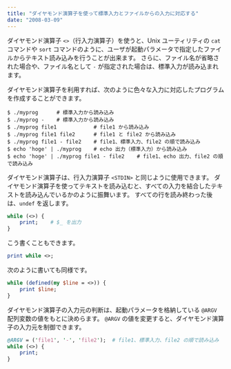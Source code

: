 ```yaml
---
title: "ダイヤモンド演算子を使って標準入力とファイルからの入力に対応する"
date: "2008-03-09"
---
```


ダイヤモンド演算子 `<>`（行入力演算子）を使うと、Unix ユーティリティの `cat` コマンドや `sort` コマンドのように、ユーザが起動パラメータで指定したファイルからテキスト読み込みを行うことが出来ます。
さらに、ファイル名が省略された場合や、ファイル名として `-` が指定された場合は、標準入力が読み込まれます。

ダイヤモンド演算子を利用すれば、次のように色々な入力に対応したプログラムを作成することができます。

```
$ ./myprog      # 標準入力から読み込み
$ ./myprog -    # 標準入力から読み込み
$ ./myprog file1            # file1 から読み込み
$ ./myprog file1 file2      # file1 と file2 から読み込み
$ ./myprog file1 - file2    # file1、標準入力、file2 の順で読み込み
$ echo 'hoge' | ./myprog    # echo 出力（標準入力）から読み込み
$ echo 'hoge' | ./myprog file1 - file2    # file1、echo 出力、file2 の順で読み込み
```

ダイヤモンド演算子は、行入力演算子 `<STDIN>` と同じように使用できます。
ダイヤモンド演算子を使ってテキストを読み込むと、すべての入力を結合したテキストを読み込んでいるかのように振舞います。
すべての行を読み終わった後は、`undef` を返します。

```perl
while (<>) {
    print;    # $_ を出力
}
```

こう書くこともできます。

```perl
print while <>;
```

次のように書いても同様です。

```perl
while (defined(my $line = <>)) {
    print $line;
}
```

ダイヤモンド演算子の入力元の判断は、起動パラメータを格納している `@ARGV` 配列変数の値をもとに決めらます。
`@ARGV` の値を変更すると、ダイヤモンド演算子の入力元を制御できます。

```perl
@ARGV = ('file1', '-', 'file2');  # file1、標準入力、file2 の順で読み込み
while (<>) {
    print;
}
```

